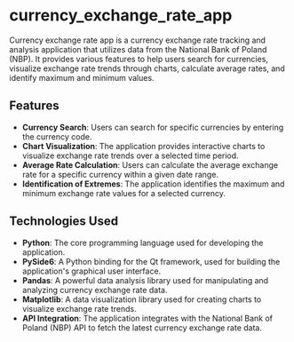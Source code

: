 # currency_exchange_rate_app

Currency exchange rate app is a currency exchange rate tracking and analysis application that utilizes data from the National Bank of Poland (NBP). It provides various features to help users search for currencies, visualize exchange rate trends through charts, calculate average rates, and identify maximum and minimum values. 

## Features

- **Currency Search**: Users can search for specific currencies by entering the currency code.
- **Chart Visualization**: The application provides interactive charts to visualize exchange rate trends over a selected time period.
- **Average Rate Calculation**: Users can calculate the average exchange rate for a specific currency within a given date range.
- **Identification of Extremes**: The application identifies the maximum and minimum exchange rate values for a selected currency.

## Technologies Used

- **Python**: The core programming language used for developing the application.
- **PySide6**: A Python binding for the Qt framework, used for building the application's graphical user interface.
- **Pandas**: A powerful data analysis library used for manipulating and analyzing currency exchange rate data.
- **Matplotlib**: A data visualization library used for creating charts to visualize exchange rate trends.
- **API Integration**: The application integrates with the National Bank of Poland (NBP) API to fetch the latest currency exchange rate data.
